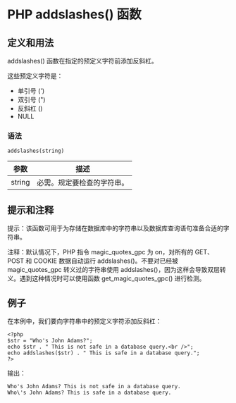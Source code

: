 # PHP addslashes() 函数



## 定义和用法

addslashes() 函数在指定的预定义字符前添加反斜杠。

这些预定义字符是：

*   单引号 (')
*   双引号 (")
*   反斜杠 (\)
*   NULL

### 语法

```
addslashes(string)
```

| 参数 | 描述 |
| --- | --- |
| string | 必需。规定要检查的字符串。 |

## 提示和注释

提示：该函数可用于为存储在数据库中的字符串以及数据库查询语句准备合适的字符串。

注释：默认情况下，PHP 指令 magic_quotes_gpc 为 on，对所有的 GET、POST 和 COOKIE 数据自动运行 addslashes()。不要对已经被 magic_quotes_gpc 转义过的字符串使用 addslashes()，因为这样会导致双层转义。遇到这种情况时可以使用函数 get_magic_quotes_gpc() 进行检测。

## 例子

在本例中，我们要向字符串中的预定义字符添加反斜杠：

```
<?php
$str = "Who's John Adams?";
echo $str . " This is not safe in a database query.<br />";
echo addslashes($str) . " This is safe in a database query.";
?>
```

输出：

```
Who's John Adams? This is not safe in a database query.
Who\'s John Adams? This is safe in a database query.
```



